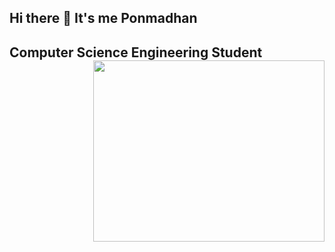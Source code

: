 ## Hi there 🙌 It's me Ponmadhan

Computer Science Engineering Student
<img align="right" width="370" height="290" src="">
- 
